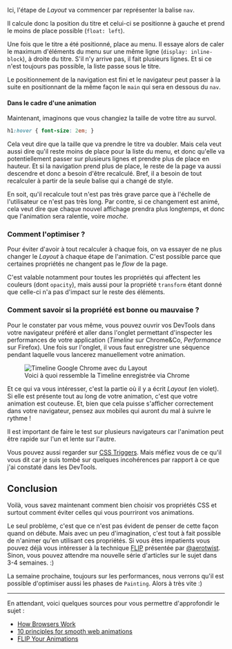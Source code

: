 Ici, l'étape de *Layout* va commencer par représenter la balise `nav`.

Il calcule donc la position du titre et celui-ci se positionne à gauche et prend le moins de place possible (`float: left`).

Une fois que le titre a été positionné, place au menu. Il essaye alors de caler le maximum d'éléments du menu sur une même ligne (`display: inline-block`), à droite du titre. S'il n'y arrive pas, il fait plusieurs lignes. Et si ce n'est toujours pas possible, la liste passe sous le titre.

Le positionnement de la navigation est fini et le navigateur peut passer à la suite en positionnant de la même façon le `main` qui sera en dessous du `nav`.

#### Dans le cadre d'une animation

Maintenant, imaginons que vous changiez la taille de votre titre au survol.

```css
h1:hover { font-size: 2em; }
```

Cela veut dire que la taille que va prendre le titre va doubler. Mais cela veut aussi dire qu'il reste moins de place pour la liste du menu, et donc qu'elle va potentiellement passer sur plusieurs lignes et prendre plus de place en hauteur. Et si la navigation prend plus de place, le reste de la page va aussi descendre et donc a besoin d'être recalculé. Bref, il a besoin de tout recalculer à partir de la seule balise qui a changé de style.

En soit, qu'il recalcule tout n'est pas très grave parce que à l'échelle de l'utilisateur ce n'est pas très long. Par contre, si ce changement est animé, cela veut dire que chaque nouvel affichage prendra plus longtemps, et donc que l'animation sera ralentie, voire *moche*.

### Comment l'optimiser&nbsp;?

Pour éviter d'avoir à tout recalculer à chaque fois, on va essayer de ne plus changer le *Layout* à chaque étape de l'animation. C'est possible parce que certaines propriétés ne changent pas le *flow* de la page.

C'est valable notamment pour toutes les propriétés qui affectent les couleurs (dont `opacity`), mais aussi pour la propriété `transform` étant donné que celle-ci n'a pas d'impact sur le reste des éléments.

### Comment savoir si la propriété est bonne ou mauvaise&nbsp;?

Pour le constater par vous même, vous pouvez ouvrir vos DevTools dans votre navigateur préféré et aller dans l'onglet permettant d'inspecter les performances de votre application (*Timeline* sur Chrome&Co, *Performance* sur Firefox). Une fois sur l'onglet, il vous faut enregistrer une séquence pendant laquelle vous lancerez manuellement votre animation.

<figure tabindex="0">
<img src="/images/posts/des-animations-performantes/layout.png" alt="Timeline Google Chrome avec du Layout" />
<figcaption>Voici à quoi ressemble la Timeline enregistrée via Chrome</figcaption>
</figure>

Et ce qui va vous intéresser, c'est la partie où il y a écrit *Layout* (en violet). Si elle est présente tout au long de votre animation, c'est que votre animation est couteuse. Et, bien que cela puisse s'afficher correctement dans votre navigateur, pensez aux mobiles qui auront du mal à suivre le rythme&nbsp;!

Il est important de faire le test sur plusieurs navigateurs car l'animation peut être rapide sur l'un et lente sur l'autre.

Vous pouvez aussi regarder sur [CSS Triggers](https://csstriggers.com/). Mais méfiez vous de ce qu'il vous dit car je suis tombé sur quelques incohérences par rapport à ce que j'ai constaté dans les DevTools.

## Conclusion

Voilà, vous savez maintenant comment bien choisir vos propriétés CSS et surtout comment éviter celles qui vous pourriront vos animations.

Le seul problème, c'est que ce n'est pas évident de penser de cette façon quand on débute. Mais avec un peu d'imagination, c'est tout à fait possible de n'animer qu'en utilisant ces propriétés. Si vous êtes impatients vous pouvez déjà vous intéresser à la technique [FLIP](https://aerotwist.com/blog/flip-your-animations/) présentée par [@aerotwist](https://twitter.com/aerotwist). Sinon, vous pouvez attendre ma nouvelle série d'articles sur le sujet dans 3-4 semaines. :)

La semaine prochaine, toujours sur les performances, nous verrons qu'il est possible d'optimiser aussi les phases de `Painting`. Alors à très vite :)

---

En attendant, voici quelques sources pour vous permettre d'approfondir le sujet&nbsp;:

* [How Browsers Work](https://www.html5rocks.com/en/tutorials/internals/howbrowserswork/#Main_flow_examples)
* [10 principles for smooth web animations](https://blog.gyrosco.pe/smooth-css-animations-7d8ffc2c1d29#.5nmo6c7wj)
* [FLIP Your Animations](https://aerotwist.com/blog/flip-your-animations/)
